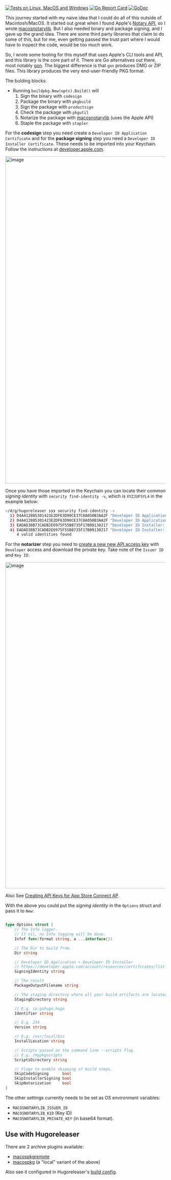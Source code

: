 [![Tests on Linux, MacOS and Windows](https://github.com/bep/buildpkg/workflows/Test/badge.svg)](https://github.com/bep/buildpkg/actions?query=workflow:Test)
[![Go Report Card](https://goreportcard.com/badge/github.com/bep/buildpkg)](https://goreportcard.com/report/github.com/bep/buildpkg)
[![GoDoc](https://godoc.org/github.com/bep/buildpkg?status.svg)](https://godoc.org/github.com/bep/buildpkg)

This journey started with my naive idea that I could do all of this outside of Macintosh/MacOS. It started out great when I found Apple's [Notary API](https://developer.apple.com/documentation/notaryapi), so I wrote [macosnotarylib](https://github.com/bep/macosnotarylib). But I also needed binary and package signing, and I gave up the grand idea. There are some third party libraries that claim to do some of this, but for me, even getting passed the trust part where I would have to inspect the code, would be too much work.

So, I wrote some tooling for this myself that uses Apple's CLI tools and API, and this library is the core part of it. There are Go alternatives out there, most notably [gon](https://github.com/mitchellh/gon). The biggest difference is that `gon` produces DMG or ZIP files. This library produces the very end-user-friendly PKG format.

The bulding blocks:

* Running `buildpkg.New(opts).Build()` will
    1. Sign the binary with `codesign`
    1. Package the binary with `pkgbuild`
    1. Sign the package with `productsign`
    1. Check the package with `pkgutil`
    1. Notarize the package with [macosnotarylib](https://github.com/bep/macosnotarylib) (uses the Apple API)
    1. Staple the package with `stapler`

For the **codesign** step you need create a `Developer ID Application Certificate` and for the **package signing** step you need a `Developer ID Installer Certificate`. These needs to be imported into your Keychain. Follow the instructions at [developer.apple.com](https://developer.apple.com/account/resources/certificates/list).

<img width="1028" alt="image" src="https://user-images.githubusercontent.com/394382/189410218-cab4cbf9-4f82-4f4b-ab0a-f19eb90e9c20.png">

Once you have those imported in the Keychain you can locate their common _signing identity_ with `security find-identity -v`, which is `XYZJUFSYL4` in the example below:

```bash
~/d/g/hugoreleaser ❯❯❯ security find-identity -v
  1) D4A412805301423E2DF63D90CE37C8A050B3AA2F "Developer ID Application: Bjørn Erik Pedersen (XYZJUFSYL4)"
  2) D4A412805301423E2DF63D90CE37C8A050B3AA2F "Developer ID Application: Bjørn Erik Pedersen (XYZJUFSYL4)"
  3) EADAD38B73CADB2E6975F55B8735F17B09138217 "Developer ID Installer: Bjørn Erik Pedersen (XYZJUFSYL4)"
  4) EADAD38B73CADB2E6975F55B8735F17B09138217 "Developer ID Installer: Bjørn Erik Pedersen (XYZJUFSYL4)"
     4 valid identities found
```

For the **notarizer** step you need to [create a new new API access key](https://appstoreconnect.apple.com/access/api) with `Developer` access and download the private key. Take note of the `Issuer ID` and `Key ID`:

<img width="1025" alt="image" src="https://user-images.githubusercontent.com/394382/189411457-d0ecf2f8-5457-45ad-ae0c-bd48fd48ab5a.png">

Also See [Creating API Keys for App Store Connect AP](https://developer.apple.com/documentation/appstoreconnectapi/creating_api_keys_for_app_store_connect_api).

With the above you could put the _signing identity_ in the `Options` struct and pass it to `New`:

```go

type Options struct {
	// The Info logger.
	// If nil, no Info logging will be done.
	Infof func(format string, a ...interface{})

	// The Dir to build from.
	Dir string

	// Developer ID Application + Developer ID Installer
	// https://developer.apple.com/account/resources/certificates/list
	SigningIdentity string

	// The result
	PackageOutputFilename string

	// The staging directory where all your build artifacts are located.
	StagingDirectory string

	// E.g. io.gohugo.hugo
	Identifier string

	// E.g. 234
	Version string

	// E.g. /usr/local/bin
	InstallLocation string

	// Scripts passed on the command line --scripts flag.
	// E.g. /mypkgscripts
	ScriptsDirectory string

	// Flags to enable skipping of build steps.
	SkipCodeSigning      bool
	SkipInstallerSigning bool
	SkipNotarization     bool
}
```

The other settings currently needs to be set as OS environment variables:

*  `MACOSNOTARYLIB_ISSUER_ID`
*  `MACOSNOTARYLIB_KID` (Key ID)
*  `MACOSNOTARYLIB_PRIVATE_KEY` (in base64 format).

## Use with Hugoreleaser

There are 2 archive plugins available:

* [macospkgremote](https://github.com/gohugoio/hugoreleaser-archive-plugins/tree/main/macospkgremote)
* [macospkg](https://github.com/gohugoio/hugoreleaser-archive-plugins/tree/main/macospkg) (a "local" variant of the above)

Also see it configured in Hugoreleaser's [build config](https://github.com/gohugoio/hugoreleaser/blob/main/hugoreleaser.toml).
